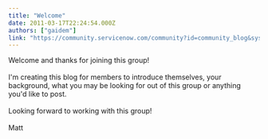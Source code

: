 ```yaml
---
title: "Welcome"
date: 2011-03-17T22:24:54.000Z
authors: ["gaidem"]
link: "https://community.servicenow.com/community?id=community_blog&sys_id=e9dca665dbd0dbc01dcaf3231f961936"
---
```

<p>Welcome and thanks for joining this group!<br /><br />I'm creating this blog for members to introduce themselves, your background, what you may be looking for out of this group or anything you'd like to post.<br /><br />Looking forward to working with this group!<br /><br />Matt</p>
